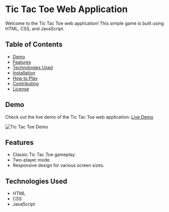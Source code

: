 # Tic Tac Toe Web Application

Welcome to the Tic Tac Toe web application! This simple game is built using HTML, CSS, and JavaScript.

## Table of Contents

- [Demo](#demo)
- [Features](#features)
- [Technologies Used](#technologies-used)
- [Installation](#installation)
- [How to Play](#how-to-play)
- [Contributing](#contributing)
- [License](#license)

## Demo

Check out the live demo of the Tic Tac Toe web application: [Live Demo](#)

![Tic Tac Toe Demo](demo-screenshot.png)

## Features

- Classic Tic Tac Toe gameplay.
- Two-player mode.
- Responsive design for various screen sizes.

## Technologies Used

- HTML
- CSS
- JavaScript
